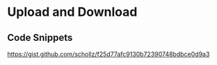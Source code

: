 # Upload and Download 

## Code Snippets

https://gist.github.com/schollz/f25d77afc9130b72390748bdbce0d9a3

